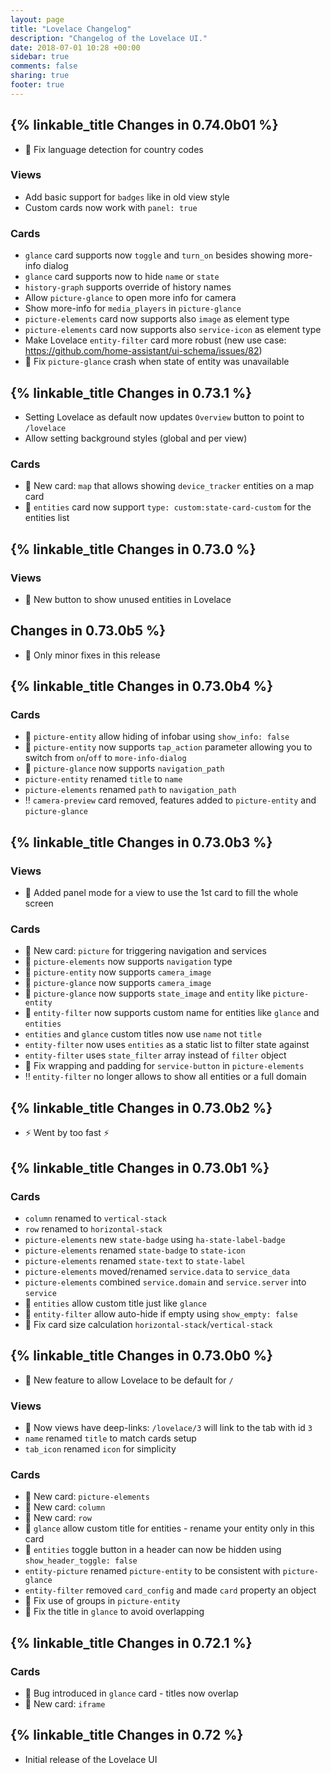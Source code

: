 ```yaml
---
layout: page
title: "Lovelace Changelog"
description: "Changelog of the Lovelace UI."
date: 2018-07-01 10:28 +00:00
sidebar: true
comments: false
sharing: true
footer: true
---
```


## {% linkable_title Changes in 0.74.0b01 %}
- 🔧 Fix language detection for country codes

### Views
- Add basic support for `badges` like in old view style
- Custom cards now work with `panel: true`

### Cards
- `glance` card supports now `toggle` and `turn_on` besides showing more-info dialog
- `glance` card supports now to hide `name` or `state`
- `history-graph` supports override of history names
- Allow `picture-glance` to open more info for camera 
- Show more-info for `media_players` in `picture-glance`
- `picture-elements` card now supports also `image` as element type
- `picture-elements` card now supports also `service-icon` as element type
- Make Lovelace `entity-filter` card more robust (new use case: https://github.com/home-assistant/ui-schema/issues/82)
- 🔧 Fix `picture-glance` crash when state of entity was unavailable

## {% linkable_title Changes in 0.73.1 %}

- Setting Lovelace as default now updates `Overview` button to point to `/lovelace`
- Allow setting background styles (global and per view)

### Cards

- 📣 New card: `map` that allows showing `device_tracker` entities on a map card
- 📣 `entities` card now support `type: custom:state-card-custom` for the entities list

## {% linkable_title Changes in 0.73.0 %}

### Views

- 📣 New button to show unused entities in Lovelace

## Changes in 0.73.0b5 %}

- 🏁 Only minor fixes in this release

## {% linkable_title Changes in 0.73.0b4 %}

### Cards

- 📣 `picture-entity` allow hiding of infobar using `show_info: false`
- 📣 `picture-entity` now supports `tap_action` parameter allowing you to switch from `on`/`off` to `more-info-dialog`
- 📣 `picture-glance` now supports `navigation_path`
- `picture-entity` renamed `title` to `name`
- `picture-elements` renamed `path` to `navigation_path`
- ‼️ `camera-preview` card removed, features added to `picture-entity` and `picture-glance`

## {% linkable_title Changes in 0.73.0b3 %}

### Views

- 📣 Added panel mode for a view to use the 1st card to fill the whole screen

### Cards

- 📣 New card: `picture` for triggering navigation and services
- 📣 `picture-elements` now supports `navigation` type
- 📣 `picture-entity` now supports `camera_image`
- 📣 `picture-glance` now supports `camera_image`
- 📣 `picture-glance` now supports `state_image` and `entity` like `picture-entity`
- 📣 `entity-filter` now supports custom name for entities like `glance` and `entities`
- `entities` and `glance` custom titles now use `name` not `title`
- `entity-filter` now uses `entities` as a static list to filter state against
- `entity-filter` uses `state_filter` array instead of `filter` object
- 🔧 Fix wrapping and padding for `service-button` in `picture-elements`
- ‼️ `entity-filter` no longer allows to show all entities or a full domain

## {% linkable_title Changes in 0.73.0b2 %}

- :zap: Went by too fast :zap:

## {% linkable_title Changes in 0.73.0b1 %}

### Cards

- `column` renamed to `vertical-stack`
- `row` renamed to `horizontal-stack`
- `picture-elements` new `state-badge` using `ha-state-label-badge`
- `picture-elements` renamed `state-badge` to `state-icon`
- `picture-elements` renamed `state-text` to `state-label`
- `picture-elements` moved/renamed `service.data` to `service_data`
- `picture-elements` combined `service.domain` and `service.server` into `service`
- 📣 `entities` allow custom title just like `glance`
- 📣 `entity-filter` allow auto-hide if empty using `show_empty: false`
- 🔧 Fix card size calculation `horizontal-stack`/`vertical-stack` 

## {% linkable_title Changes in 0.73.0b0 %}

- 📣 New feature to allow Lovelace to be default for `/`

### Views

- 📣 Now views have deep-links: `/lovelace/3` will link to the tab with id `3`
- `name` renamed `title` to match cards setup
- `tab_icon` renamed `icon` for simplicity

### Cards

- 📣 New card: `picture-elements`
- 📣 New card: `column`
- 📣 New card: `row`
- 📣 `glance` allow custom title for entities - rename your entity only in this card
- 📣 `entities` toggle button in a header can now be hidden using `show_header_toggle: false`
- `entity-picture` renamed `picture-entity` to be consistent with `picture-glance`
- `entity-filter` removed `card_config` and made `card` property an object
- 🔧 Fix use of groups in `picture-entity`
- 🔧 Fix the title in `glance` to avoid overlapping

## {% linkable_title Changes in 0.72.1 %}

### Cards

- 🐞 Bug introduced in `glance` card - titles now overlap
- 📣 New card: `iframe`

## {% linkable_title Changes in 0.72 %}

- Initial release of the Lovelace UI

